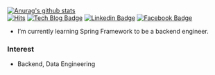 [![Anurag's github stats](https://github-readme-stats.vercel.app/api?username=JaeguKim)](https://github.com/anuraghazra/github-readme-stats)  
[![Hits](https://hits.seeyoufarm.com/api/count/incr/badge.svg?url=https%3A%2F%2Fgithub.com%2FJaeguKim%2Fhit-counter)](https://hits.seeyoufarm.com)
[![Tech Blog Badge](https://img.shields.io/badge/-Tech%20blog-black?style=flat-square&logo=github&link=https://kimwithglasses.tumblr.com/)](https://kimwithglasses.tumblr.com/)
[![Linkedin Badge](https://img.shields.io/badge/-LinkedIn-blue?style=flat-square&logo=Linkedin&logoColor=white&link=https://www.linkedin.com/in/jaegukimio/)](https://www.linkedin.com/in/jaegukimio/)
[![Facebook Badge](https://img.shields.io/badge/facebook-1877f2?style=flat-square&logo=facebook&logoColor=white&link=https://www.facebook.com/jaegu.kim.9655)](https://www.facebook.com/jaegu.kim.9655)  
  
- I’m currently learning Spring Framework to be a backend engineer.  
### Interest
- Backend, Data Engineering  


